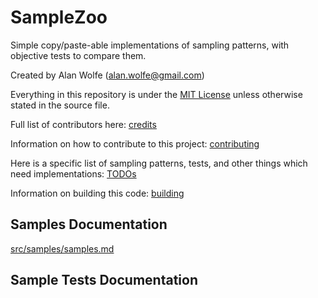 # SampleZoo
Simple copy/paste-able implementations of sampling patterns, with objective tests to compare them.

Created by Alan Wolfe (alan.wolfe@gmail.com)

Everything in this repository is under the [MIT License](LICENSE) unless otherwise stated in the source file.

Full list of contributors here: [credits](credits.md)

Information on how to contribute to this project: [contributing](contributing.md)

Here is a specific list of sampling patterns, tests, and other things which need implementations: [TODOs](todos.md)

Information on building this code: [building](building.md)

## Samples Documentation

[src/samples/samples.md](src/samples/samples.md)

## Sample Tests Documentation
